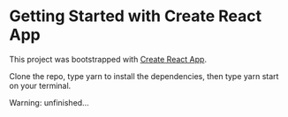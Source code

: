 # Getting Started with Create React App

This project was bootstrapped with [Create React App](https://github.com/facebook/create-react-app).

Clone the repo, type yarn to install the dependencies, then type yarn start on your terminal.

Warning: unfinished...
